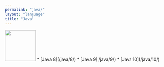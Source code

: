 ```yaml
---
permalink: "java/"
layout: "language"
title: "Java"
---
```


<img src="https://cdn.jsdelivr.net/npm/programming-languages-logos/src/java/java.svg" height="100">
* [Java 8](/java/8/)
* [Java 9](/java/9/)
* [Java 10](/java/10/)